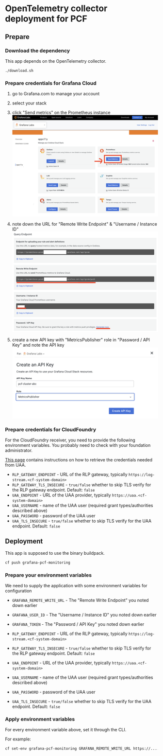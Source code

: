 # OpenTelemetry collector deployment for PCF

## Prepare

### Download the dependency

This app depends on the OpenTelemetry collector.

```bash
./download.sh
```

### Prepare credentials for Grafana Cloud

1. go to Grafana.com to manage your account
2. select your stack
3. click "Send metrics" on the Prometheus instance
![./resources/stack.png](./resources/stack.png)

4. note down the URL for "Remote Write Endpoint" & "Username / Instance ID"
![./resources/prom.png](./resources/prom.png)

5. create a new API key with "MetricsPublisher" role in "Password / API Key" and note the API key
![./resources/stack.png](./resources/apikey.png)

### Prepare credentials for CloudFoundry

For the CloudFoundry receiver, you need to provide the following environment variables. You probably
need to check with your foundation administrator.

[This page](https://github.com/open-telemetry/opentelemetry-collector-contrib/tree/main/receiver/cloudfoundryreceiver#authentication) contains instructions on how to retrieve the credentials needed from UAA.

* `RLP_GATEWAY_ENDPOINT` - URL of the RLP gateway, typically `https://log-stream.<cf-system-domain>`
* `RLP_GATEWAY_TLS_INSECURE` - `true/false` whether to skip TLS verify for the RLP gateway endpoint. Default: `false`
* `UAA_ENDPOINT` - URL of the UAA provider, typically `https://uaa.<cf-system-domain>`
* `UAA_USERNAME` - name of the UAA user (required grant types/authorities described above)
* `UAA_PASSWORD` - password of the UAA user
* `UAA_TLS_INSECURE` - `true/false` whether to skip TLS verify for the UAA endpoint. Default: `false`

## Deployment

This app is supposed to use the binary buildpack.

```bash
cf push grafana-pcf-monitoring
```

### Prepare your environment variables

We need to supply the application with some environment variables for configuration

* `GRAFANA_REMOTE_WRITE_URL` - The "Remote Write Endpoint" you noted down earlier
* `GRAFANA_USER_ID` - The "Username / Instance ID" you noted down earlier
* `GRAFANA_TOKEN` - The "Password / API Key" you noted down earlier

* `RLP_GATEWAY_ENDPOINT` - URL of the RLP gateway, typically `https://log-stream.<cf-system-domain>`
* `RLP_GATEWAY_TLS_INSECURE` - `true/false` whether to skip TLS verify for the RLP gateway endpoint. Default: `false`
* `UAA_ENDPOINT` - URL of the UAA provider, typically `https://uaa.<cf-system-domain>`
* `UAA_USERNAME` - name of the UAA user (required grant types/authorities described above)
* `UAA_PASSWORD` - password of the UAA user
* `UAA_TLS_INSECURE` - `true/false` whether to skip TLS verify for the UAA endpoint. Default: `false`

### Apply environment variables

For every environment variable above, set it through the CLI.

For example:

```bash
cf set-env grafana-pcf-monitoring GRAFANA_REMOTE_WRITE_URL https://...../api/prom/push
```
